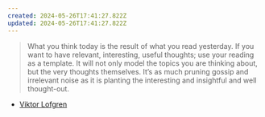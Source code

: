 ```yaml
---
created: 2024-05-26T17:41:27.822Z
updated: 2024-05-26T17:41:27.822Z
---
```

> What you think today is the result of what you read yesterday. If you want to have relevant, interesting, useful thoughts; use your reading as a template. It will not only model the topics you are thinking about, but the very thoughts themselves. It’s as much pruning gossip and irrelevant noise as it is planting the interesting and insightful and well thought-out.

- [Viktor Lofgren](https://www.marginalia.nu/log/a_108_feynman_revisited/)